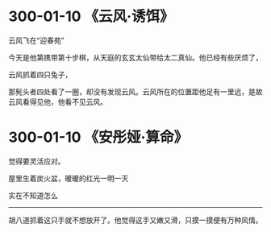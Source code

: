 # 300-01-10 《云风·诱饵》

云风飞在“迎春苑”

今天是他第携带第十步棋，从天庭的玄玄太仙带给太二真仙。他已经有些厌烦了，

云风抓着四只兔子，


那髡头者四处看了一圈，却没有发现云风。云风所在的位置距他足有一里远，是故云风看得见他，他看不见云风。


# 300-01-10 《安彤娅·算命》


觉得要灵活应对。

屋里生着炭火盆，暖暖的红光一明一灭


实在不知道怎么

***

胡八道抓着这只手就不想放开了。他觉得这手又嫩又滑，只摸一摸便有万种风情。

